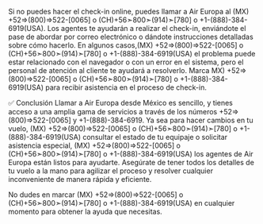 Si no puedes hacer el check-in online, puedes llamar a Air Europa al (MX) +52=>(800)=>522-[0065] o (CH)+56➣800➣(914)➣[780] o +1-(888)-384-6919(USA). Los agentes te ayudarán a realizar el check-in, enviándote el pase de abordar por correo electrónico o dándote instrucciones detalladas sobre cómo hacerlo. En algunos casos,(MX) +52=>(800)=>522-[0065] o (CH)+56➣800➣(914)➣[780] o +1-(888)-384-6919(USA) el problema puede estar relacionado con el navegador o con un error en el sistema, pero el personal de atención al cliente te ayudará a resolverlo. Marca MX) +52=>(800)=>522-[0065] o (CH)+56➣800➣(914)➣[780] o +1-(888)-384-6919(USA) para recibir asistencia en el proceso de check-in.



✅ Conclusión
Llamar a Air Europa desde México es sencillo, y tienes acceso a una amplia gama de servicios a través de los números +52=>(800)=>522-[0065] y +1-(888)-384-6919. Ya sea para hacer cambios en tu vuelo, (MX) +52=>(800)=>522-[0065] o (CH)+56➣800➣(914)➣[780] o +1-(888)-384-6919(USA) consultar el estado de tu equipaje o solicitar asistencia especial, (MX) +52=>(800)=>522-[0065] o (CH)+56➣800➣(914)➣[780] o +1-(888)-384-6919(USA) los agentes de Air Europa están listos para ayudarte. Asegúrate de tener todos los detalles de tu vuelo a la mano para agilizar el proceso y resolver cualquier inconveniente de manera rápida y eficiente.

No dudes en marcar (MX) +52=>(800)=>522-[0065] o (CH)+56➣800➣(914)➣[780] o +1-(888)-384-6919(USA) en cualquier momento para obtener la ayuda que necesitas.
